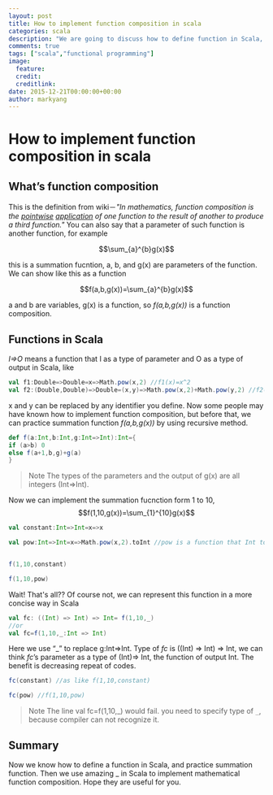 ```yaml
---
layout: post
title: How to implement function composition in scala
categories: scala
description: "We are going to discuss how to define function in Scala, and also practice mathematical function composition. I hope you will know how beautiful the Scala code is."
comments: true
tags: ["scala","functional programming"]
image:
  feature:
  credit: 
  creditlink: 
date: 2015-12-21T00:00:00+00:00
author: markyang
---
```

# How to implement function composition in scala

## What’s function composition

This is the definition from wiki－*"In mathematics, function composition is the [pointwise](_https://en.wikipedia.org/wiki/Pointwise_ (https://en.wikipedia.org/wiki/Pointwise)) [application](https://en.wikipedia.org/wiki/Function_application) of one function to the result of another to produce a third function."*
You can also say that a parameter of such function is another function, for example

$$\sum_{a}^{b}g(x)$$

this is a summation fucntion, a, b, and g(x) are parameters of the function. We can show like this as a function

$$f(a,b,g(x))=\sum_{a}^{b}g(x)$$

a and b are variables,  g(x) is a function,  so *f(a,b,g(x))* is a function composition.

## Functions in Scala

*I=>O* means a function that I as a type of parameter and O as a type of output in Scala, like

```scala
val f1:Double=>Double=x=>Math.pow(x,2) //f1(x)=x^2
val f2:(Double,Double)=>Double=(x,y)=>Math.pow(x,2)+Math.pow(y,2) //f2(x)=x^2+y^2
```

x and y can be replaced by any identifier you define.
Now some people may have known how to implement function composition, but before that, we can practice summation function *f(a,b,g(x))* by using recursive method.

```scala
def f(a:Int,b:Int,g:Int=>Int):Int={
if (a>b) 0
else f(a+1,b,g)+g(a)
}
```

>Note 
The types of the parameters and the output of g(x) are all integers (Int=>Int).


Now we can implement the summation fucnction form 1 to 10, 
$$f(1,10,g(x))=\sum_{1}^{10}g(x)$$

```scala
val constant:Int=>Int=x=>x

val pow:Int=>Int=x=>Math.pow(x,2).toInt //pow is a function that Int to Int


f(1,10,constant)

f(1,10,pow)
```

Wait! That's all?? Of course not, we can represent this function in a more concise way in Scala

```scala
val fc: ((Int) => Int) => Int= f(1,10,_)
//or
val fc=f(1,10,_:Int => Int)
```

Here we use “_” to replace g:Int=>Int. Type of *fc* is ((Int) => Int) => Int, we can think *fc*’s parameter as a type of (Int)=> Int, the function of output Int. The benefit is decreasing repeat of codes.


```scala
fc(constant) //as like f(1,10,constant)

fc(pow) //f(1,10,pow)
```

>Note
The line val fc=f(1,10,_) would fail. you need to specify type of `_`, because compiler can not recognize it.

## Summary
Now we know how to define a function in Scala, and practice summation function. Then we use amazing _ in Scala to implement mathematical function composition.
Hope they are useful for you.






